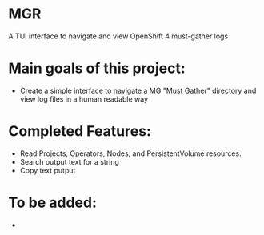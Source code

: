 # MGR
A TUI interface to navigate and view OpenShift 4 must-gather logs


# Main goals of this project:
- Create a simple interface to navigate a MG "Must Gather" directory and view log files in a human readable way

# Completed Features:
- Read Projects, Operators, Nodes, and PersistentVolume resources.
- Search output text for a string
- Copy text putput

# To be added:
- 

